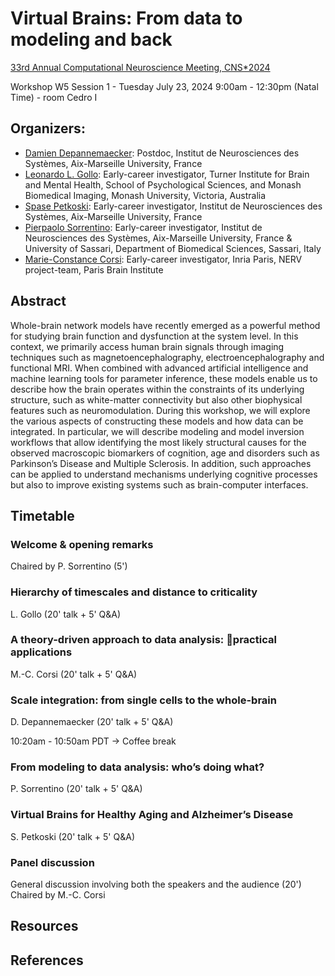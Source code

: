 # Virtual Brains: From data to modeling and back


[33rd Annual Computational Neuroscience Meeting, CNS*2024](https://www.cnsorg.org/cns-2024)


Workshop W5 Session 1 - Tuesday July 23, 2024 9:00am - 12:30pm (Natal Time) - room Cedro I

## Organizers:
- [Damien Depannemaecker](https://scholar.google.fr/citations?user=lHKsQtoAAAAJ&hl=fr): Postdoc, Institut de Neurosciences des Systèmes, Aix-Marseille University, France 
- [Leonardo L. Gollo](https://scholar.google.es/citations?user=jLJiWmMAAAAJ&hl=en): Early-career investigator, Turner Institute for Brain and Mental Health, School of Psychological Sciences, and Monash Biomedical Imaging, Monash University, Victoria, Australia
- [Spase Petkoski](https://scholar.google.co.uk/citations?user=TSi_ZkIAAAAJ&hl=en): Early-career investigator, Institut de Neurosciences des Systèmes, Aix-Marseille University, France
- [Pierpaolo Sorrentino](https://scholar.google.nl/citations?user=T1k8qBsAAAAJ&hl=en): Early-career investigator, Institut de Neurosciences des Systèmes, Aix-Marseille University, France & University of Sassari, Department of Biomedical Sciences, Sassari, Italy
- [Marie-Constance Corsi](https://marieconstance-corsi.netlify.app/): Early-career investigator, Inria Paris, NERV project-team, Paris Brain Institute


## Abstract
Whole-brain network models have recently emerged as a powerful method for studying brain function and dysfunction at the system level. In this context, we primarily access human brain signals through imaging techniques such as magnetoencephalography, electroencephalography and functional MRI. When combined with advanced artificial intelligence and machine learning tools for parameter inference, these models enable us to describe how the brain operates within the constraints of its underlying structure, such as white-matter connectivity but also other biophysical features such as neuromodulation. During this workshop, we will explore the various aspects of constructing these models and how data can be integrated. In particular, we will describe modeling and model inversion workflows that allow identifying the most likely structural causes for the observed macroscopic biomarkers of cognition, age and disorders such as Parkinson’s Disease and Multiple Sclerosis. In addition, such approaches can be applied to understand mechanisms underlying cognitive processes but also to improve existing systems such as brain-computer interfaces.


## Timetable

### Welcome & opening remarks 
Chaired by P. Sorrentino (5')

### Hierarchy of timescales and distance to criticality
L. Gollo (20' talk + 5' Q&A)

### A theory-driven approach to data analysis: practical applications
M.-C. Corsi (20' talk + 5' Q&A)

### Scale integration: from single cells to the whole-brain
D. Depannemaecker (20' talk + 5' Q&A)

10:20am - 10:50am PDT -> Coffee break

### From modeling to data analysis: who’s doing what?
P. Sorrentino (20' talk + 5' Q&A)

### Virtual Brains for Healthy Aging and Alzheimer’s Disease
S. Petkoski (20' talk + 5' Q&A)

### Panel discussion
General discussion involving both the speakers and the audience (20')
Chaired by M.-C. Corsi


## Resources

## References
